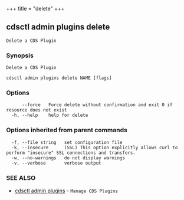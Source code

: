 +++
title = "delete"
+++
## cdsctl admin plugins delete

`Delete a CDS Plugin`

### Synopsis

`Delete a CDS Plugin`

```
cdsctl admin plugins delete NAME [flags]
```

### Options

```
      --force   Force delete without confirmation and exit 0 if resource does not exist
  -h, --help    help for delete
```

### Options inherited from parent commands

```
  -f, --file string   set configuration file
  -k, --insecure      (SSL) This option explicitly allows curl to perform "insecure" SSL connections and transfers.
  -w, --no-warnings   do not display warnings
  -v, --verbose       verbose output
```

### SEE ALSO

* [cdsctl admin plugins](/manual/components/cdsctl/admin/plugins/)	 - `Manage CDS Plugins`

